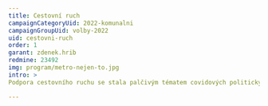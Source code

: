 ```yaml
---
title: Cestovní ruch
campaignCategoryUid: 2022-komunalni
campaignGroupUid: volby-2022
uid: cestovni-ruch
order: 1
garant: zdenek.hrib
redmine: 23492
img: program/metro-nejen-to.jpg
intro: >
Podpora cestovního ruchu se stala palčivým tématem covidových politických programů. Naším cílem je efektivně pomoci obnově tohoto odvětví v Praze, a to s ohledem na ekonomický růst v souladu s kultivací veřejného prostoru. Mezi naše priority patří rozvoj sítě atraktivních turistických cílů mimo historické centrum a optimalizace nástrojů ke stimulaci kongresové turistiky. Budeme rozvíjet nabídku pražské turistické karty. Součástí strategie bude i komunikace mezi městem a soukromými subjekty – např. hoteliéry nebo organizátory kongresů.

---
```

